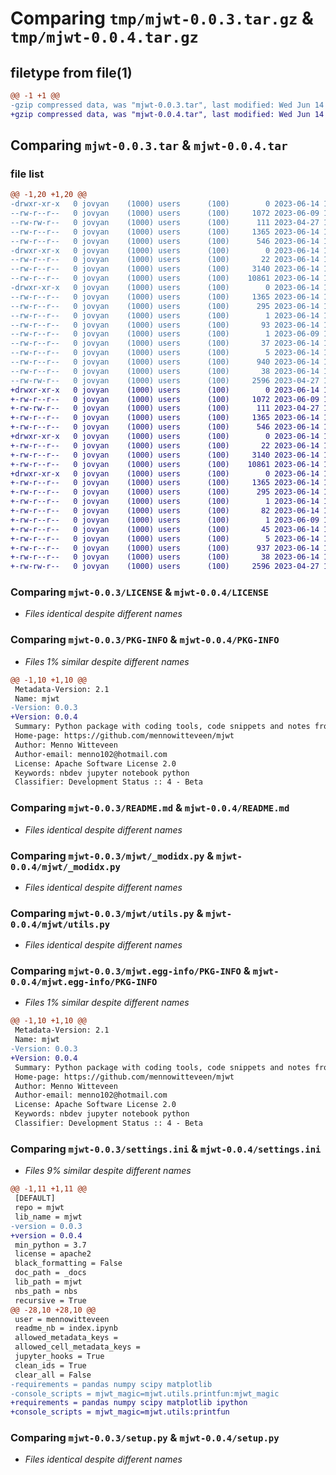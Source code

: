# Comparing `tmp/mjwt-0.0.3.tar.gz` & `tmp/mjwt-0.0.4.tar.gz`

## filetype from file(1)

```diff
@@ -1 +1 @@
-gzip compressed data, was "mjwt-0.0.3.tar", last modified: Wed Jun 14 13:56:02 2023, max compression
+gzip compressed data, was "mjwt-0.0.4.tar", last modified: Wed Jun 14 14:22:32 2023, max compression
```

## Comparing `mjwt-0.0.3.tar` & `mjwt-0.0.4.tar`

### file list

```diff
@@ -1,20 +1,20 @@
-drwxr-xr-x   0 jovyan    (1000) users      (100)        0 2023-06-14 13:56:02.201905 mjwt-0.0.3/
--rw-r--r--   0 jovyan    (1000) users      (100)     1072 2023-06-09 12:33:50.000000 mjwt-0.0.3/LICENSE
--rw-rw-r--   0 jovyan    (1000) users      (100)      111 2023-04-27 10:12:58.000000 mjwt-0.0.3/MANIFEST.in
--rw-r--r--   0 jovyan    (1000) users      (100)     1365 2023-06-14 13:56:02.196897 mjwt-0.0.3/PKG-INFO
--rw-r--r--   0 jovyan    (1000) users      (100)      546 2023-06-14 13:51:17.000000 mjwt-0.0.3/README.md
-drwxr-xr-x   0 jovyan    (1000) users      (100)        0 2023-06-14 13:56:02.080057 mjwt-0.0.3/mjwt/
--rw-r--r--   0 jovyan    (1000) users      (100)       22 2023-06-14 13:51:10.000000 mjwt-0.0.3/mjwt/__init__.py
--rw-r--r--   0 jovyan    (1000) users      (100)     3140 2023-06-14 13:51:10.000000 mjwt-0.0.3/mjwt/_modidx.py
--rw-r--r--   0 jovyan    (1000) users      (100)    10861 2023-06-14 13:51:10.000000 mjwt-0.0.3/mjwt/utils.py
-drwxr-xr-x   0 jovyan    (1000) users      (100)        0 2023-06-14 13:56:02.182476 mjwt-0.0.3/mjwt.egg-info/
--rw-r--r--   0 jovyan    (1000) users      (100)     1365 2023-06-14 13:56:01.000000 mjwt-0.0.3/mjwt.egg-info/PKG-INFO
--rw-r--r--   0 jovyan    (1000) users      (100)      295 2023-06-14 13:56:01.000000 mjwt-0.0.3/mjwt.egg-info/SOURCES.txt
--rw-r--r--   0 jovyan    (1000) users      (100)        1 2023-06-14 13:56:01.000000 mjwt-0.0.3/mjwt.egg-info/dependency_links.txt
--rw-r--r--   0 jovyan    (1000) users      (100)       93 2023-06-14 13:56:01.000000 mjwt-0.0.3/mjwt.egg-info/entry_points.txt
--rw-r--r--   0 jovyan    (1000) users      (100)        1 2023-06-09 14:25:28.000000 mjwt-0.0.3/mjwt.egg-info/not-zip-safe
--rw-r--r--   0 jovyan    (1000) users      (100)       37 2023-06-14 13:56:01.000000 mjwt-0.0.3/mjwt.egg-info/requires.txt
--rw-r--r--   0 jovyan    (1000) users      (100)        5 2023-06-14 13:56:01.000000 mjwt-0.0.3/mjwt.egg-info/top_level.txt
--rw-r--r--   0 jovyan    (1000) users      (100)      940 2023-06-14 13:47:35.000000 mjwt-0.0.3/settings.ini
--rw-r--r--   0 jovyan    (1000) users      (100)       38 2023-06-14 13:56:02.203886 mjwt-0.0.3/setup.cfg
--rw-rw-r--   0 jovyan    (1000) users      (100)     2596 2023-04-27 10:12:58.000000 mjwt-0.0.3/setup.py
+drwxr-xr-x   0 jovyan    (1000) users      (100)        0 2023-06-14 14:22:32.206904 mjwt-0.0.4/
+-rw-r--r--   0 jovyan    (1000) users      (100)     1072 2023-06-09 12:33:50.000000 mjwt-0.0.4/LICENSE
+-rw-rw-r--   0 jovyan    (1000) users      (100)      111 2023-04-27 10:12:58.000000 mjwt-0.0.4/MANIFEST.in
+-rw-r--r--   0 jovyan    (1000) users      (100)     1365 2023-06-14 14:22:32.203125 mjwt-0.0.4/PKG-INFO
+-rw-r--r--   0 jovyan    (1000) users      (100)      546 2023-06-14 13:51:17.000000 mjwt-0.0.4/README.md
+drwxr-xr-x   0 jovyan    (1000) users      (100)        0 2023-06-14 14:22:32.104359 mjwt-0.0.4/mjwt/
+-rw-r--r--   0 jovyan    (1000) users      (100)       22 2023-06-14 14:22:30.000000 mjwt-0.0.4/mjwt/__init__.py
+-rw-r--r--   0 jovyan    (1000) users      (100)     3140 2023-06-14 14:22:30.000000 mjwt-0.0.4/mjwt/_modidx.py
+-rw-r--r--   0 jovyan    (1000) users      (100)    10861 2023-06-14 14:22:30.000000 mjwt-0.0.4/mjwt/utils.py
+drwxr-xr-x   0 jovyan    (1000) users      (100)        0 2023-06-14 14:22:32.192804 mjwt-0.0.4/mjwt.egg-info/
+-rw-r--r--   0 jovyan    (1000) users      (100)     1365 2023-06-14 14:22:31.000000 mjwt-0.0.4/mjwt.egg-info/PKG-INFO
+-rw-r--r--   0 jovyan    (1000) users      (100)      295 2023-06-14 14:22:31.000000 mjwt-0.0.4/mjwt.egg-info/SOURCES.txt
+-rw-r--r--   0 jovyan    (1000) users      (100)        1 2023-06-14 14:22:31.000000 mjwt-0.0.4/mjwt.egg-info/dependency_links.txt
+-rw-r--r--   0 jovyan    (1000) users      (100)       82 2023-06-14 14:22:31.000000 mjwt-0.0.4/mjwt.egg-info/entry_points.txt
+-rw-r--r--   0 jovyan    (1000) users      (100)        1 2023-06-09 14:25:28.000000 mjwt-0.0.4/mjwt.egg-info/not-zip-safe
+-rw-r--r--   0 jovyan    (1000) users      (100)       45 2023-06-14 14:22:31.000000 mjwt-0.0.4/mjwt.egg-info/requires.txt
+-rw-r--r--   0 jovyan    (1000) users      (100)        5 2023-06-14 14:22:31.000000 mjwt-0.0.4/mjwt.egg-info/top_level.txt
+-rw-r--r--   0 jovyan    (1000) users      (100)      937 2023-06-14 14:22:30.000000 mjwt-0.0.4/settings.ini
+-rw-r--r--   0 jovyan    (1000) users      (100)       38 2023-06-14 14:22:32.208333 mjwt-0.0.4/setup.cfg
+-rw-rw-r--   0 jovyan    (1000) users      (100)     2596 2023-04-27 10:12:58.000000 mjwt-0.0.4/setup.py
```

### Comparing `mjwt-0.0.3/LICENSE` & `mjwt-0.0.4/LICENSE`

 * *Files identical despite different names*

### Comparing `mjwt-0.0.3/PKG-INFO` & `mjwt-0.0.4/PKG-INFO`

 * *Files 1% similar despite different names*

```diff
@@ -1,10 +1,10 @@
 Metadata-Version: 2.1
 Name: mjwt
-Version: 0.0.3
+Version: 0.0.4
 Summary: Python package with coding tools, code snippets and notes from Menno Witteveen
 Home-page: https://github.com/mennowitteveen/mjwt
 Author: Menno Witteveen
 Author-email: menno102@hotmail.com
 License: Apache Software License 2.0
 Keywords: nbdev jupyter notebook python
 Classifier: Development Status :: 4 - Beta
```

### Comparing `mjwt-0.0.3/README.md` & `mjwt-0.0.4/README.md`

 * *Files identical despite different names*

### Comparing `mjwt-0.0.3/mjwt/_modidx.py` & `mjwt-0.0.4/mjwt/_modidx.py`

 * *Files identical despite different names*

### Comparing `mjwt-0.0.3/mjwt/utils.py` & `mjwt-0.0.4/mjwt/utils.py`

 * *Files identical despite different names*

### Comparing `mjwt-0.0.3/mjwt.egg-info/PKG-INFO` & `mjwt-0.0.4/mjwt.egg-info/PKG-INFO`

 * *Files 1% similar despite different names*

```diff
@@ -1,10 +1,10 @@
 Metadata-Version: 2.1
 Name: mjwt
-Version: 0.0.3
+Version: 0.0.4
 Summary: Python package with coding tools, code snippets and notes from Menno Witteveen
 Home-page: https://github.com/mennowitteveen/mjwt
 Author: Menno Witteveen
 Author-email: menno102@hotmail.com
 License: Apache Software License 2.0
 Keywords: nbdev jupyter notebook python
 Classifier: Development Status :: 4 - Beta
```

### Comparing `mjwt-0.0.3/settings.ini` & `mjwt-0.0.4/settings.ini`

 * *Files 9% similar despite different names*

```diff
@@ -1,11 +1,11 @@
 [DEFAULT]
 repo = mjwt
 lib_name = mjwt
-version = 0.0.3
+version = 0.0.4
 min_python = 3.7
 license = apache2
 black_formatting = False
 doc_path = _docs
 lib_path = mjwt
 nbs_path = nbs
 recursive = True
@@ -28,10 +28,10 @@
 user = mennowitteveen
 readme_nb = index.ipynb
 allowed_metadata_keys = 
 allowed_cell_metadata_keys = 
 jupyter_hooks = True
 clean_ids = True
 clear_all = False
-requirements = pandas numpy scipy matplotlib
-console_scripts = mjwt_magic=mjwt.utils.printfun:mjwt_magic
+requirements = pandas numpy scipy matplotlib ipython
+console_scripts = mjwt_magic=mjwt.utils:printfun
```

### Comparing `mjwt-0.0.3/setup.py` & `mjwt-0.0.4/setup.py`

 * *Files identical despite different names*

